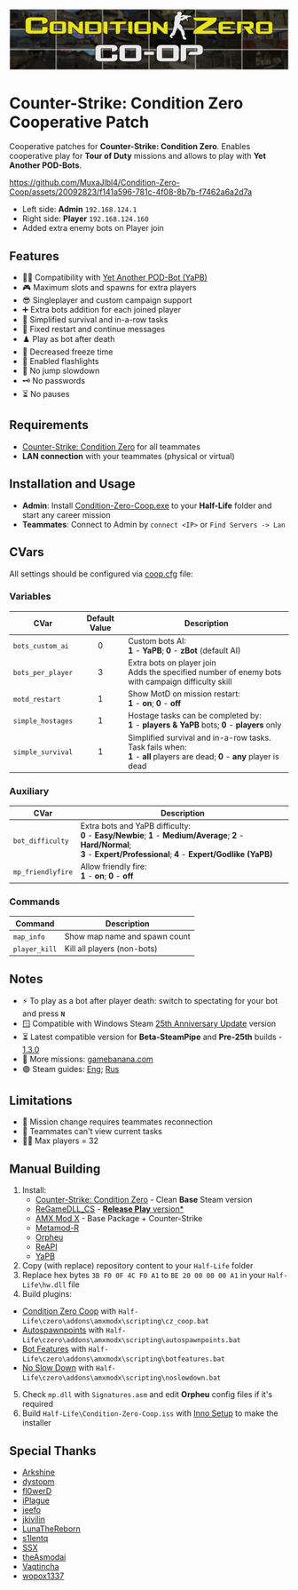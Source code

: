 ![Header](Header.png)

# Counter-Strike: Condition Zero Cooperative Patch

Cooperative patches for **Counter-Strike: Condition Zero**. Enables cooperative play for **Tour of Duty** missions and allows to play with **Yet Another POD-Bots**.

https://github.com/MuxaJlbl4/Condition-Zero-Coop/assets/20092823/f141a596-781c-4f08-8b7b-f7462a6a2d7a

- Left side: **Admin** `192.168.124.1`
- Right side: **Player** `192.168.124.160`
- Added extra enemy bots on Player join

## Features
- 🏃‍♀️ Compatibility with [Yet Another POD-Bot (YaPB)](https://yapb.readthedocs.io/en/latest/index.html)
- 🎮 Maximum slots and spawns for extra players
- 😎 Singleplayer and custom campaign support
- ➕ Extra bots addition for each joined player
- 🍰 Simplified survival and in-a-row tasks
- 🎫 Fixed restart and continue messages
- ♟️ Play as bot after death
- 🧊 Decreased freeze time
- 🔦 Enabled flashlights
- 🦘 No jump slowdown
- 🗝️ No passwords
- ⏳ No pauses

## Requirements
- [Counter-Strike: Condition Zero](https://store.steampowered.com/app/80) for all teammates
- **LAN connection** with your teammates (physical or virtual)

## Installation and Usage
- **Admin**: Install [Condition-Zero-Coop.exe](https://github.com/MuxaJlbl4/Condition-Zero-Coop/releases/latest) to your **Half-Life** folder and start any career mission
- **Teammates**: Connect to Admin by `connect <IP>` or `Find Servers -> Lan`

## CVars
All settings should be configured via [coop.cfg](czero/coop.cfg) file:

### Variables
| CVar | Default Value | Description |
| ---- | :-----------: | ----------- |
| `bots_custom_ai` | 0 | Custom bots AI:<br>**1** - **YaPB**; **0** - **zBot** (default AI) |
| `bots_per_player` | 3 | Extra bots on player join<br>Adds the specified number of enemy bots with campaign difficulty skill |
| `motd_restart` | 1 | Show MotD on mission restart:<br>**1** - **on**; **0** - **off** |
| `simple_hostages` | 1 | Hostage tasks can be completed by:<br>**1** - **players & YaPB** bots; **0** - **players** only |
| `simple_survival` | 1 | Simplified survival and in-a-row tasks. Task fails when:<br>**1** - **all** players are dead; **0** - **any** player is dead |

### Auxiliary
| CVar | Description |
| ---- | ----------- |
| `bot_difficulty` | Extra bots and YaPB difficulty:<br>**0** - **Easy/Newbie**; **1** - **Medium/Average**; **2** - **Hard/Normal**;<br>**3** - **Expert/Professional**; **4** - **Expert/Godlike (YaPB)** |
| `mp_friendlyfire` | Allow friendly fire:<br>**1** - **on**; **0** - **off** |

### Commands
| Command | Description |
| ------- | ----------- |
| `map_info` | Show map name and spawn count |
| `player_kill` | Kill all players (non-bots) |

## Notes
- ⚡ To play as a bot after player death: switch to spectating for your bot and press **`N`**
- 🪟 Compatible with Windows Steam [25th Anniversary Update](https://half-life.com/en/halflife25) version
- ⏳ Latest compatible version for **Beta-SteamPipe** and **Pre-25th** builds - [1.3.0](https://github.com/MuxaJlbl4/Condition-Zero-Coop/releases/tag/1.3.0)
- 🍌 More missions: [gamebanana.com](https://gamebanana.com/mods/cats/2547?_sSort=Generic_MostLiked)
- 🟣 Steam guides: [Eng](https://steamcommunity.com/sharedfiles/filedetails/?id=3059078485); [Rus](https://steamcommunity.com/sharedfiles/filedetails/?id=3059084601)

## Limitations
- 🔄 Mission change requires teammates reconnection
- 👀 Teammates can't view current tasks
- 👯‍♀ Max players = 32

## Manual Building
1. Install:
	- [Counter-Strike: Condition Zero](https://store.steampowered.com/app/80) - Clean **Base** Steam version
	- [ReGameDLL_CS](https://github.com/s1lentq/ReGameDLL_CS) - [**Release Play** version*](# "Build Release Play version with Visual Studio 2015 Update 3")
	- [AMX Mod X](https://www.amxmodx.org/downloads-new.php?branch=master) - Base Package + Counter-Strike
	- [Metamod-R](https://github.com/theAsmodai/metamod-r)
	- [Orpheu](https://github.com/Arkshine/Orpheu)
	- [ReAPI](https://github.com/rehlds/ReAPI)
	- [YaPB](https://github.com/yapb/yapb)
2. Copy (with replace) repository content to your `Half-Life` folder
3. Replace hex bytes `3B F0 0F 4C F0 A1` to `BE 20 00 00 00 A1` in your `Half-Life\hw.dll` file
4. Build plugins:
 - [Condition Zero Coop](czero/addons/amxmodx/scripting/cz_coop.sma) with `Half-Life\czero\addons\amxmodx\scripting\cz_coop.bat`
 - [Autospawnpoints](https://dev-cs.ru/resources/1253) with `Half-Life\czero\addons\amxmodx\scripting\autospawnpoints.bat`
 - [Bot Features](https://dev-cs.ru/resources/44/) with `Half-Life\czero\addons\amxmodx\scripting\botfeatures.bat`
 - [No Slow Down](https://dev-cs.ru/threads/4088/page-2#post-95000) with `Half-Life\czero\addons\amxmodx\scripting\noslowdown.bat`
5. Check `mp.dll` with `Signatures.asm` and edit **Orpheu** config files if it's required
6. Build `Half-Life\Condition-Zero-Coop.iss` with [Inno Setup](https://jrsoftware.org/isinfo.php) to make the installer

## Special Thanks
- [Arkshine](https://github.com/Arkshine)
- [dystopm](https://github.com/dystopm)
- [fl0werD](https://github.com/fl0werD)
- [iPlague](https://roadtoglory.ru/profile?id=1)
- [jeefo](https://github.com/jeefo)
- [jkivilin](https://github.com/jkivilin)
- [LunaTheReborn](https://forums.alliedmods.net/member.php?u=297878)
- [s1lentq](https://github.com/s1lentq)
- [SSX](https://dev-cs.ru/members/228)
- [theAsmodai](https://github.com/theAsmodai)
- [Vaqtincha](https://github.com/Vaqtincha)
- [wopox1337](https://github.com/wopox1337)
